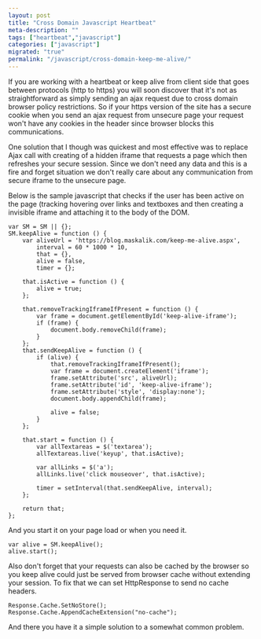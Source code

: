 ```yaml
---
layout: post
title: "Cross Domain Javascript Heartbeat"
meta-description: ""
tags: ["heartbeat","javascript"]
categories: ["javascript"]
migrated: "true"
permalink: "/javascript/cross-domain-keep-me-alive/"
---
```

If you are working with a heartbeat or keep alive from client side that goes between protocols (http to https) you will soon discover that it's not as straightforward as simply sending an ajax request due to cross domain browser policy restrictions. So if your https version of the site has a secure cookie when you send an ajax request from unsecure page your request won't have any cookies in the header since browser blocks this communications.

One solution that I though was quickest and most effective was to replace Ajax call with creating of a hidden iframe that requests a page which then refreshes your secure session. Since we don't need any data and this is a fire and forget situation we don't really care about any communication from secure iframe to the unsecure page.

Below is the sample javascript that checks if the user has been active on the page (tracking hovering over links and textboxes and then creating a invisible iframe and attaching it to the body of the DOM.

    var SM = SM || {};
    SM.keepAlive = function () {
        var aliveUrl = 'https://blog.maskalik.com/keep-me-alive.aspx',
            interval = 60 * 1000 * 10,
            that = {},
            alive = false,
            timer = {};
    
        that.isActive = function () {
            alive = true;
        };
    
        that.removeTrackingIframeIfPresent = function () {
            var frame = document.getElementById('keep-alive-iframe');
            if (frame) {
                document.body.removeChild(frame);
            }
        };
        that.sendKeepAlive = function () {
            if (alive) {
                that.removeTrackingIframeIfPresent();
                var frame = document.createElement('iframe');
                frame.setAttribute('src', aliveUrl);
                frame.setAttribute('id', 'keep-alive-iframe');
                frame.setAttribute('style', 'display:none');
                document.body.appendChild(frame);
    
                alive = false;
            }
        };
    
        that.start = function () {
            var allTextareas = $('textarea');
            allTextareas.live('keyup', that.isActive);
    
            var allLinks = $('a');
            allLinks.live('click mouseover', that.isActive);
    
            timer = setInterval(that.sendKeepAlive, interval);
        };
    
        return that;
    };

And you start it on your page load or when you need it.

    var alive = SM.keepAlive();
    alive.start();

Also don't forget that your requests can also be cached by the browser so you keep alive could just be served from browser cache without extending your session. To fix that we can set HttpResponse to send no cache headers.

    Response.Cache.SetNoStore();
    Response.Cache.AppendCacheExtension("no-cache");

And there you have it a simple solution to a somewhat common problem.
